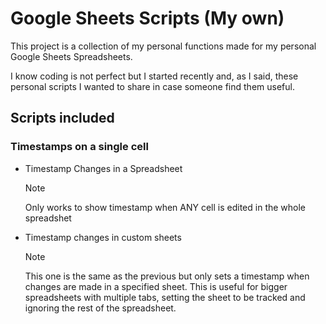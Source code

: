 # Google Sheets Scripts (My own)

This project is a collection of my personal functions made for my personal Google Sheets Spreadsheets.

I know coding is not perfect but I started recently and, as I said, these personal scripts I wanted to share in case someone find them useful.

## Scripts included 

### Timestamps on a single cell

  * Timestamp Changes in a Spreadsheet
  	> [!NOTE]
	> Only works to show timestamp when ANY cell is edited in the whole spreadshet
  * Timestamp changes in custom sheets	
  	> [!NOTE]
	> This one is the same as the previous but only sets a timestamp when changes are made in a specified sheet. This is useful for bigger spreadsheets with multiple tabs, setting the sheet to be tracked and ignoring the rest of the spreadsheet.

